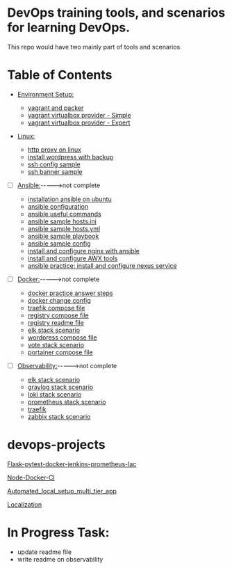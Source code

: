 # DevOps training tools, and scenarios for learning DevOps.
This repo would have two mainly part of tools and scenarios

# Table of Contents

- [Environment Setup:](vagrant)
  - [vagrant and packer](vagrant/vagrant-and-packer.md)
  - [vagrant virtualbox provider - Simple](vagrant/vbox-environment-simple)
  - [vagrant virtualbox provider - Expert](vagrant/vbox-environment-expert)

- [Linux:](linux)
  - [http proxy on linux](linux/http-proxy-set.md)
  - [install wordpress  with backup](linux/install-wordpress.md)
  - [ssh config sample](linux/ssh_config)
  - [ssh banner sample](linux/ssh-banner)

- [ ] [Ansible:](ansible)----->not complete
  - [installation ansible on ubuntu](ansible/ansible-installation.md)
  - [ansible configuration](ansible/ansible-configuration.md)
  - [ansible useful commands](ansible/ansible-useful-commands.md)
  - [ansible sample hosts.ini](ansible/hosts.ini)
  - [ansible sample hosts.yml](ansible/hosts.yml)
  - [ansible sample playbook](ansible/playbook.yml)
  - [ansible sample config](ansible/ansible.cfg)
  - [install and configure nginx with ansible](ansible/nginx-practices)
  - [install and configure AWX tools](ansible/AWX-installation-configuration.md)
  - [ansible practice: install and configure nexus service](ansible/ansible-practice)

-  [ ] [Docker:](docker)----->not complete
  - [docker practice answer steps](docker/docker-practice-answer.md)
  - [docker change config](docker/change-docker-config.md)
  - [traefik compose file](docker/traefik-compose.yml)
  - [registry compose file](docker/registry-compose.yml)
  - [registry readme file](docker/registry-with-nginx.md)
  - [elk stack scenario](docker/elk)
  - [wordpress compose file](docker/wordpress-compose.yml)
  - [vote stack scenario](docker/voting-app)
  - [portainer compose file](docker/portainer-compose.yml)

-  [ ] [Observability:](observability)----->not complete
  - [elk stack scenario](observability/elk-stack)
  - [graylog stack scenario](observability/graylog-stack)
  - [loki stack scenario](observability/loki-stack)
  - [prometheus stack scenario](observability/prometheus-stack)
  - [traefik](observability/traefik)
  - [zabbix stack scenario](observability/zabbix-stack)


# devops-projects

[Flask-pytest-docker-jenkins-prometheus-Iac](https://github.com/mehrdadbn9/devops-projects/tree/main/flask-pytest-docker-jenkins-prometheus-Iac)

[Node-Docker-CI](https://github.com/mehrdadbn9/devops-projects/tree/main/NodeDockerCI)

[Automated_local_setup_multi_tier_app](https://github.com/mehrdadbn9/devops-projects/tree/main/Automated_local_setup_multi_tier_app_project)

[Localization](https://github.com/mehrdadbn9/devops-projects/tree/main/Localization_project)

# In Progress Task:
  - update readme file
  - write readme on observability
